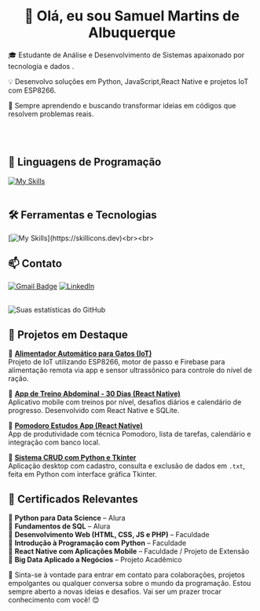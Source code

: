 <h1 align="center">👋 Olá, eu sou Samuel Martins de Albuquerque</h1>

<p align="center">

🎓 Estudante de Análise e Desenvolvimento de Sistemas apaixonado por tecnologia e  dados .  

💡 Desenvolvo soluções em Python, JavaScript,React Native e projetos IoT com ESP8266.

🚀 Sempre aprendendo e buscando transformar ideias em códigos que resolvem problemas reais.

</p><br><br>


## 🚀 Linguagens de Programação
[![My Skills](https://skillicons.dev/icons?i=python,c,sqlite,javascript,css,html,react)](https://skillicons.dev)<br><br>

## 🛠️ Ferramentas e Tecnologias
[![My Skills](https://skillicons.dev/icons?i=aws,arduino,bootstrap,figma,git,github,mysql,nodejs,vscode,windows,,)](https://skillicons.dev)<br><br>

## 📫 Contato

[![Gmail Badge](https://img.shields.io/badge/-samuelmartinsdealbuquerque@gmail.com-006bed?style=flat-square&logo=Gmail&logoColor=white&link=mailto:samuelmartinsdealbuquerque@gmail.com)](mailto:samuelmartinsdealbuquerque@gmail.com)
[![LinkedIn](https://img.shields.io/badge/-Samuel%20Martins-0A66C2?style=flat-square&logo=linkedin&logoColor=white)](https://www.linkedin.com/in/samuel-martins-de-albuquerque-378006293/)
 <br><br>


![Suas estatísticas do GitHub](https://github-readme-stats.vercel.app/api?username=martins-samuel&show_icons=true&theme=radical)
## 💼 Projetos em Destaque

🔹 [**Alimentador Automático para Gatos (IoT)**](https://github.com/martins-samuel/IoT-PetFeeder_final)  
Projeto de IoT utilizando ESP8266, motor de passo e Firebase para alimentação remota via app e sensor ultrassônico para controle do nível de ração.

🔹 [**App de Treino Abdominal - 30 Dias (React Native)**](https://github.com/martins-samuel/app-treino-abdominal)  
Aplicativo mobile com treinos por nível, desafios diários e calendário de progresso. Desenvolvido com React Native e SQLite.

🔹 [**Pomodoro Estudos  App (React Native)**](https://github.com/matheusvaraujo/react_pomodoro)  
App de produtividade com técnica Pomodoro, lista de tarefas, calendário e integração com banco local.

🔹 [**Sistema CRUD com Python e Tkinter**](https://github.com/martins-samuel/RAD_CRUD_)  
Aplicação desktop com cadastro, consulta e exclusão de dados em `.txt`, feita em Python com interface gráfica Tkinter.
 
## 📜 Certificados Relevantes

🔸 **Python para Data Science** – Alura  
🔸 **Fundamentos de SQL** – Alura  
🔸 **Desenvolvimento Web (HTML, CSS, JS e PHP)** – Faculdade  
🔸 **Introdução à Programação com Python** – Faculdade  
🔸 **React Native com Aplicações Mobile** – Faculdade / Projeto de Extensão  
🔸 **Big Data Aplicado a Negócios** – Projeto Acadêmico  


💬 Sinta-se à vontade para entrar em contato para colaborações, projetos empolgantes ou qualquer conversa sobre o mundo da programação.
Estou sempre aberto a novas ideias e desafios. Vai ser um prazer trocar conhecimento com você! 😊 <br><br>
